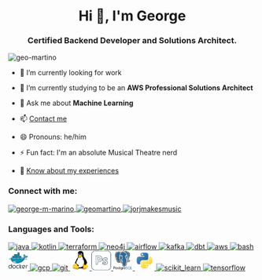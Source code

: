 <!--
- 🔭 I’m currently working on ...
- 🌱 I’m currently learning ...
- 👯 I’m looking to collaborate on ...
- 🤔 I’m looking for help with ...
- 💬 Ask me about ...
- 📫 How to reach me: ...
- 😄 Pronouns: ...
- ⚡ Fun fact: ...
-->

<h1 align="center">Hi 👋, I'm George</h1>
<h3 align="center">Certified Backend Developer and Solutions Architect.</h3>

<p align="left"> <img src="https://komarev.com/ghpvc/?username=geo-martino&label=Profile%20views&color=0e75b6&style=flat" alt="geo-martino" /> </p>

- 🔭 I’m currently looking for work

- 🌱 I’m currently studying to be an **AWS Professional Solutions Architect**

<!-- - 👨‍💻 All of my projects are available at []() -->

- 💬 Ask me about **Machine Learning**

- 📫 [Contact me](https://www.linkedin.com/in/george-m-marino/)

- 😄 Pronouns: he/him

- ⚡ Fun fact: I'm an absolute Musical Theatre nerd

- 📄 [Know about my experiences](https://www.linkedin.com/in/george-m-marino/)

<h3 align="left">Connect with me:</h3>
<p align="left">
  <a href="https://linkedin.com/in/george-m-marino" target="blank">
    <img align="center" src="https://raw.githubusercontent.com/rahuldkjain/github-profile-readme-generator/master/src/images/icons/Social/linked-in-alt.svg" alt="george-m-marino" height="30" />
  </a>
  <a href="https://kaggle.com/geomartino" target="blank">
    <img align="center" src="https://raw.githubusercontent.com/rahuldkjain/github-profile-readme-generator/master/src/images/icons/Social/kaggle.svg" alt="geomartino" height="30" />
  </a>
  <a href="https://www.youtube.com/c/jorjmakesmusic" target="blank">
    <img align="center" src="https://raw.githubusercontent.com/rahuldkjain/github-profile-readme-generator/master/src/images/icons/Social/youtube.svg" alt="jorjmakesmusic" height="30" />
  </a>
</p>

<h3 align="left">Languages and Tools:</h3>
<p align="left">
  <a href="https://www.oracle.com/java/" target="_blank"> 
    <img src="https://www.vectorlogo.zone/logos/java/java-vertical.svg" alt="java" height="40"/>
  </a>
  <a href="https://kotlinlang.org/" target="_blank"> 
    <img src="https://www.vectorlogo.zone/logos/kotlinlang/kotlinlang-icon.svg" alt="kotlin" height="40"/>
  </a>
  <a href="https://www.terraform.io/" target="_blank"> 
    <img src="https://www.vectorlogo.zone/logos/terraformio/terraformio-icon.svg" alt="terraform" height="40"/>
  </a>
  <a href="https://neo4j.com/" target="_blank"> 
    <img src="https://www.vectorlogo.zone/logos/neo4j/neo4j-icon.svg" alt="neo4j" height="40"/>
  </a>
  <a href="https://airflow.apache.org/" target="_blank"> 
    <img src="https://airflow.apache.org/docs/apache-airflow/1.10.6/_images/pin_large.png" alt="airflow" height="40"/>
  </a>
  <a href="https://kafka.apache.org/" target="_blank"> 
    <img src="https://www.vectorlogo.zone/logos/apache_kafka/apache_kafka-icon.svg" alt="kafka" height="40"/>
  </a>
  <a href="https://www.getdbt.com/" target="_blank"> 
    <img src="https://static.wixstatic.com/media/507dc3_ebae0ed279d04d5e8a132fb8b477df57~mv2.png/v1/fill/w_101,h_101,al_c,q_85,usm_0.66_1.00_0.01,enc_auto/Git-Icon-1788C.png" alt="dbt" height="40"/>
  </a>
  <a href="https://aws.amazon.com/" target="_blank"> 
    <img src="https://www.vectorlogo.zone/logos/amazon_aws/amazon_aws-icon.svg" alt="aws" height="40"/>
  <a href="https://www.gnu.org/software/bash/" target="_blank">
    <img src="https://www.vectorlogo.zone/logos/gnu_bash/gnu_bash-icon.svg" alt="bash" height="40"/> 
  </a> 
  <a href="https://www.docker.com/" target="_blank"> 
    <img src="https://raw.githubusercontent.com/devicons/devicon/master/icons/docker/docker-original-wordmark.svg" alt="docker" height="40"/> 
  </a> 
  <a href="https://cloud.google.com" target="_blank"> 
    <img src="https://www.vectorlogo.zone/logos/google_cloud/google_cloud-icon.svg" alt="gcp" height="40"/> 
  </a> 
  <a href="https://git-scm.com/" target="_blank"> 
    <img src="https://www.vectorlogo.zone/logos/git-scm/git-scm-icon.svg" alt="git" height="40"/> 
  </a> 
  <a href="https://www.linux.org/" target="_blank"> 
    <img src="https://raw.githubusercontent.com/devicons/devicon/master/icons/linux/linux-original.svg" alt="linux" height="40"/> 
  </a> 
  <a href="https://www.photoshop.com/en" target="_blank"> 
    <img src="https://raw.githubusercontent.com/devicons/devicon/master/icons/photoshop/photoshop-line.svg" alt="photoshop" height="40"/> 
  </a> 
  <a href="https://www.postgresql.org" target="_blank"> 
    <img src="https://raw.githubusercontent.com/devicons/devicon/master/icons/postgresql/postgresql-original-wordmark.svg" alt="postgresql" height="40"/> 
  </a>
  <a href="https://www.python.org" target="_blank"> 
    <img src="https://raw.githubusercontent.com/devicons/devicon/master/icons/python/python-original.svg" alt="python" height="40"/> 
  </a> 
  <a href="https://scikit-learn.org/" target="_blank"> 
    <img src="https://upload.wikimedia.org/wikipedia/commons/0/05/Scikit_learn_logo_small.svg" alt="scikit_learn" height="40"/>
  </a> 
  <a href="https://www.tensorflow.org" target="_blank"> 
    <img src="https://www.vectorlogo.zone/logos/tensorflow/tensorflow-icon.svg" alt="tensorflow" height="40"/> 
  </a> 
</p>

